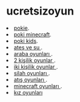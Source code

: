 # ucretsizoyun

<li><a href="http://pokigame.net">pokie</a>.</li>
<li><a href="http://www.pokigame.net/games/minecraft-games">poki minecraft</a>.</li>
<li><a href="http://www.pokigame.net/boy-games">poki kids</a>.</li>


<li><a href="ttps://ucretsizoyun.net/games/ates-ve-su">ateş ve su </a>.</li>

<li><a href="https://ucretsizoyun.net/araba-oyunlari">araba oyunları </a>.</li>

<li><a href="https://ucretsizoyun.net/games/iki-kisilik">2 kişilik oyunlar </a>.</li>

<li><a href="https://ucretsizoyun.net/games/iki-kisilik">iki kişilik oyunlar </a>.</li>

<li><a href="https://ucretsizoyun.net/games/silah"> silah oyunları </a>.</li>
                                                    
<li><a href="https://ucretsizoyun.net/games/atis"> atış oyunları </a>.</li>

<li><a href="https://ucretsizoyun.net/games/minecraft"> minecraft oyunları </a>.</li>

 <li><a href="https://ucretsizoyun.net/kiz-oyunlari">kız oyunları</a></li>

